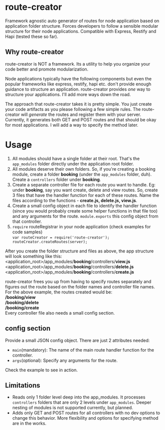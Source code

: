# route-creator
Framework agnostic auto generator of routes for node application based on application folder structure. Forces developers to follow a sensible modular structure for their node applications. Compatible with Express, Restify and Hapi (tested these so far).

## Why route-creator
route-creator is NOT a framework. Its a utility to help you organize your code better and promote modularization.  

Node applications typically have the following components but even the popular frameworks like express, restify, hapi etc. don't provide enough guidance to structure an application. route-creator provides *one* way to structure your applications. I'll add more ways down the road.  

The approach that route-creator takes it is pretty simple. You just create your code artifacts as you please following a few simple rules. The route-creator will *generate* the routes and register them with your server. Currently, it generates both GET and POST routes and that should be okay for most applications. I will add a way to specify the method later.  
# Usage
1. All modules should have a single folder at their root. That's the `app_modules` folder directly under the application root folder.
2. All modules deserve their own folders. So, if you're creating a booking module, create a folder **booking** (under the `app_modules` folder, duh). Create a `controllers` folder under **booking**.
3. Create a separate controller file for each route you want to handle. Eg: under **booking**, say you want create, delete and view routes. So, create 3 files that have the handler function for each of these routes. Name the files according to the functions - **create.js, delete.js, view.js**.
4. Create a small config object in each file to identify the handler function (since you would probably create some helper functions in that file too) and any arguments for the route. `module.exports` this config object from that controller.
5. `require` routeRegistrar in your node application (check examples for code samples)  
`var routeCreator = require('route-creator');
routeCreator.createRoutes(server);`  

After you create the folder structure and files as above, the app structure will look something like this:  
<application_root>/app_modules/**booking**/controllers/**view.js** 
<application_root>/app_modules/**booking**/controllers/**delete.js**  
<application_root>/app_modules/**booking**/controllers/**create.js**

route-creator frees you up from having to specify routes separately and figures out the route based on the folder names and controller file names. For the above example, the routes created would be:  
**/booking/view  
/booking/delete  
/booking/create**  
Every controller file also needs a small config section.

## config section
Provide a small JSON config object. There are just 2 attributes needed:

- `main`(mandatory): The name of the main route handler function for the controller.
- `args`(optional): Specify any arguments for the route.

Check the example to see in action.

## Limitations
- Reads only 1 folder level deep into the app_modules. It processes `controllers` folders that are only 2 levels under `app_modules`. Deeper nesting of modules is not supported currently, but planned.
- Adds only GET and POST routes for all controllers with no dev options to change this behavior. More flexibility and options for specifying method are in the works.